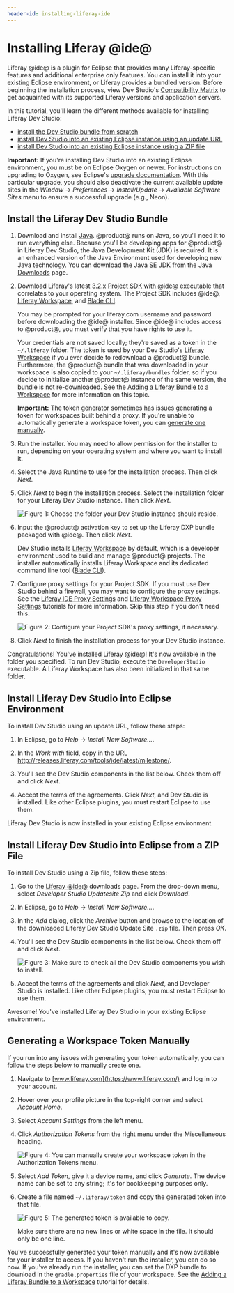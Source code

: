 ```yaml
---
header-id: installing-liferay-ide
---
```


# Installing Liferay @ide@

Liferay @ide@ is a plugin for Eclipse that provides many Liferay-specific
features and additional enterprise only features. You can install it into your
existing Eclipse environment, or Liferay provides a bundled version. Before
beginning the installation process, view Dev Studio's
[Compatibility Matrix](https://web.liferay.com/group/customer/dxp/support/compatibility-matrix/developer-tools)
to get acquainted with its supported Liferay versions and application servers.

In this tutorial, you'll learn the different methods available for installing
Liferay Dev Studio:

- [install the Dev Studio bundle from scratch](#install-the-liferay-developer-studio-bundle)
- [install Dev Studio into an existing Eclipse instance using an update URL](#install-liferay-developer-studio-into-eclipse-environment)
- [install Dev Studio into an existing Eclipse instance using a ZIP file](#install-liferay-ide-into-eclipse-from-a-zip-file)

**Important:** If you're installing Dev Studio into an existing Eclipse
environment, you must be on Eclipse Oxygen or newer. For instructions on
upgrading to Oxygen, see Eclipse's
[upgrade documentation](https://wiki.eclipse.org/FAQ_How_do_I_upgrade_Eclipse_IDE%3F#Upgrading_existing_Eclipse_IDE_and_Installed_Features_to_newer_release).
With this particular upgrade, you should also deactivate the current available
update sites in the *Window* &rarr; *Preferences* &rarr; *Install/Update* &rarr;
*Available Software Sites* menu to ensure a successful upgrade (e.g., Neon).

## Install the Liferay Dev Studio Bundle

1.  Download and install [Java](http://java.oracle.com). @product@ runs on Java,
    so you'll need it to run everything else. Because you'll be developing apps
    for @product@ in Liferay Dev Studio, the Java Development Kit (JDK) is required.
    It is an enhanced version of the Java Environment used for developing new
    Java technology. You can download the Java SE JDK from the Java
    [Downloads](http://www.oracle.com/technetwork/java/javase/downloads/index.html)
    page. 

2.  Download Liferay's latest 3.2.x
    [Project SDK with @ide@](https://sourceforge.net/projects/lportal/files/Liferay%20IDE/)
    executable that correlates to your operating system. The Project SDK
    includes @ide@,
    [Liferay Workspace](/docs/7-1/tutorials/-/knowledge_base/t/liferay-workspace),
    and [Blade CLI](/docs/7-1/tutorials/-/knowledge_base/t/blade-cli).

    You may be prompted for your liferay.com username and password before
    downloading the @ide@ installer. Since @ide@ includes access to @product@,
    you must verify that you have rights to use it.

    Your credentials are not saved locally; they're saved as a token in the
    `~/.liferay` folder. The token is used by your Dev Studio's
    [Liferay Workspace](/docs/7-1/tutorials/-/knowledge_base/t/liferay-workspace)
    if you ever decide to redownload a @product@ bundle. Furthermore, the
    @product@ bundle that was downloaded in your workspace is also copied to
    your `~/.liferay/bundles` folder, so if you decide to initialize another
    @product@ instance of the same version, the bundle is not re-downloaded. See
    the
    [Adding a Liferay Bundle to a Workspace](/docs/7-1/tutorials/-/knowledge_base/t/configuring-a-liferay-workspace#adding-a-liferay-bundle-to-a-workspace)
    for more information on this topic.

    **Important:** The token generator sometimes has issues generating a token
    for workspaces built behind a proxy. If you're unable to automatically
    generate a workspace token, you can
    [generate one manually](#generating-a-workspace-token-manually).

3.  Run the installer. You may need to allow permission for the installer to
    run, depending on your operating system and where you want to install it.

4.  Select the Java Runtime to use for the installation process. Then click
    *Next*.

5.  Click *Next* to begin the installation process. Select the installation
    folder for your Liferay Dev Studio instance. Then click *Next*.

    ![Figure 1: Choose the folder your Dev Studio instance should reside.](../../../images-dxp/dev-studio-install.png)

6.  Input the @product@ activation key to set up the Liferay DXP bundle packaged
    with @ide@. Then click *Next*.

    Dev Studio installs
    [Liferay Workspace](/docs/7-1/tutorials/-/knowledge_base/t/liferay-workspace)
    by default, which is a developer environment used to build and manage
    @product@ projects. The installer automatically installs Liferay Workspace
    and its dedicated command line tool
    ([Blade CLI](/docs/7-1/tutorials/-/knowledge_base/t/blade-cli)).

7.  Configure proxy settings for your Project SDK. If you must use Dev Studio
    behind a firewall, you may want to configure the proxy settings. See the
    [Liferay IDE Proxy Settings](/docs/7-1/tutorials/-/knowledge_base/t/setting-proxy-requirements-for-liferay-ide)
    and
    [Liferay Workspace Proxy Settings](/docs/7-1/tutorials/-/knowledge_base/t/setting-proxy-requirements-for-liferay-workspace)
    tutorials for more information. Skip this step if you don't need this.

    ![Figure 2: Configure your Project SDK's proxy settings, if necessary.](../../../images-dxp/dev-studio-proxy-settings.png)

6.  Click *Next* to finish the installation process for your Dev Studio instance.

Congratulations! You've installed Liferay @ide@! It's now available in the
folder you specified. To run Dev Studio, execute the `DeveloperStudio`
executable. A Liferay Workspace has also been initialized in that same folder.

## Install Liferay Dev Studio into Eclipse Environment

To install Dev Studio using an update URL, follow these steps:

1.  In Eclipse, go to *Help* &rarr; *Install New Software...*. 

2.  In the *Work with* field, copy in the URL
    http://releases.liferay.com/tools/ide/latest/milestone/.

3.  You'll see the Dev Studio components in the list below. Check them off and
    click *Next*.

4.  Accept the terms of the agreements. Click *Next*, and Dev Studio is
    installed. Like other Eclipse plugins, you must restart Eclipse to use them.

Liferay Dev Studio is now installed in your existing Eclipse environment.

## Install Liferay Dev Studio into Eclipse from a ZIP File

To install Dev Studio using a Zip file, follow these steps:

1.  Go to the
    [Liferay @ide@](https://web.liferay.com/group/customer/dxp/downloads/developer-tools)
    downloads page. From the drop-down menu, select *Developer Studio Updatesite
    Zip* and click *Download*.

2.  In Eclipse, go to *Help* &rarr; *Install New Software...*. 

3.  In the *Add* dialog, click the *Archive* button and browse to the
    location of the downloaded Liferay Dev Studio Update Site `.zip` file. Then
    press *OK*.

4.  You'll see the Dev Studio components in the list below. Check them off and
    click *Next*.

    ![Figure 3: Make sure to check all the Dev Studio components you wish to install.](../../../images-dxp/dev-studio-zip-install.png)

5.  Accept the terms of the agreements and click *Next*, and Developer Studio is
    installed. Like other Eclipse plugins, you must restart Eclipse to use them.

Awesome! You've installed Liferay Dev Studio in your existing Eclipse environment.

## Generating a Workspace Token Manually

If you run into any issues with generating your token automatically, you can
follow the steps below to manually create one.

1.  Navigate to [www.liferay.com](https://www.liferay.com/) and log in to your
    account.

2.  Hover over your profile picture in the top-right corner and select *Account
    Home*.

3.  Select *Account Settings* from the left menu.

4.  Click *Authorization Tokens* from the right menu under the Miscellaneous
    heading.

    ![Figure 4: You can manually create your workspace token in the Authorization Tokens menu.](../../../images-dxp/authorization-tokens-option.png)

5.  Select *Add Token*, give it a device name, and click *Generate*. The device
    name can be set to any string; it's for bookkeeping purposes only.

6.  Create a file named `~/.liferay/token` and copy the generated token into
    that file.

    ![Figure 5: The generated token is available to copy.](../../../images-dxp/generated-token.png)

    Make sure there are no new lines or white space in the file. It should only
    be one line.

You've successfully generated your token manually and it's now available for
your installer to access. If you haven't run the installer, you can do so now.
If you've already run the installer, you can set the DXP bundle to download
in the `gradle.properties` file of your workspace. See the
[Adding a Liferay Bundle to a Workspace](/docs/7-1/tutorials/-/knowledge_base/t/configuring-a-liferay-workspace#adding-a-liferay-bundle-to-a-workspace)
tutorial for details.
